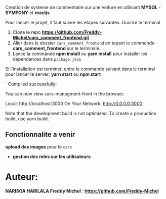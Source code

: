 Creation de systeme de commentaire sur une voiture en utilisant **MYSQL** - **SYMFONY** et **reactjs**

Pour lancer le projet, il faut suivre les etapes suivantes:
Ouvrire le terminal

1. Clone le repo **https://github.com/Freddy-Michel/cars_comment_frontend.git**
2. Aller dans le dossier `cars_comment_frontend` en tapant le commande **cars_comment_frontend** sur le terminale.
3. Lance la commande **npm install** ou **yarn install** pour installer les dependances dans `package.json`

Si l'installation est terminer, entre le commande suivant dans le terminal pour lancer le server:
**yarn start** ou **npm start**

`
Compiled successfully!

You can now view cars-managment-front in the browser.

  Local:            http://localhost:3000
  On Your Network:  http://0.0.0.0:3000

Note that the development build is not optimized.
To create a production build, use yarn build.
`

## Fonctionnalite a venir
**upload des images** pour le `cars`
- **gestion des roles sur les utilisateurs**



# Auteur:

**NARISOA HARILALA Freddy Michel** : **https://github.com/Freddy-Michel**
